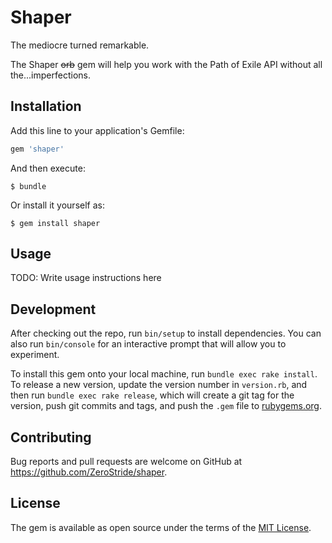 # Shaper

The mediocre turned remarkable.

The Shaper ~~orb~~ gem will help you work with the Path of Exile API without all the...imperfections.

## Installation

Add this line to your application's Gemfile:

```ruby
gem 'shaper'
```

And then execute:

    $ bundle

Or install it yourself as:

    $ gem install shaper

## Usage

TODO: Write usage instructions here

## Development

After checking out the repo, run `bin/setup` to install dependencies. You can also run `bin/console` for an interactive prompt that will allow you to experiment.

To install this gem onto your local machine, run `bundle exec rake install`. To release a new version, update the version number in `version.rb`, and then run `bundle exec rake release`, which will create a git tag for the version, push git commits and tags, and push the `.gem` file to [rubygems.org](https://rubygems.org).

## Contributing

Bug reports and pull requests are welcome on GitHub at https://github.com/ZeroStride/shaper.


## License

The gem is available as open source under the terms of the [MIT License](http://opensource.org/licenses/MIT).

